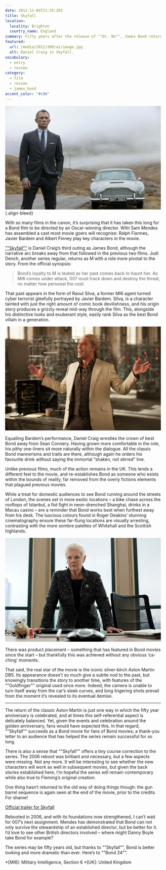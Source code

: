 ```yaml
---
date: 2012-11-04T21:35:20Z
title: Skyfall
location:
  locality: Brighton
  country_name: England
summary: Fifty years after the release of ""Dr. No"", James Bond returns in ""Skyfall"", the twenty-third instalment of the longest continually-running film series in history.
featured:
  url: /media/2012/309/a1/image.jpg
  alt: Daniel Craig in Skyfall.
vocabulary:
  - entry
  - review
category:
  - film
  - review
  - james_bond
accent_color: "#c96"
---
```


![Daniel Craig as James Bond, standing in front of his Aston Martin DB5 in the Scottish Highlands.](/media/2012/309/a1/image.jpg "Daniel Craig in Skyfall.")
{.align-bleed}

With so many films in the canon, it’s surprising that it has taken this long for a Bond film to be directed by an Oscar-winning director. With Sam Mendes has assembled a cast most movie goers will recognise: Ralph Fiennes, Javier Bardem and Albert Finney play key characters in the movie.

[""Skyfall""][1] is Daniel Craig’s third outing as James Bond, although the narrative arc breaks away from that followed in the previous two films. Judi Dench, another series regular, returns as M with a role more pivotal to the story. From the official synopsis:

> Bond’s loyalty to M is tested as her past comes back to haunt her. As MI6 comes under attack, 007 must track down and destroy the threat, no matter how personal the cost.

That past appears in the form of Raoul Silva, a former MI6 agent turned cyber terrorist gleefully portrayed by Javier Bardem. Silva, is a character tainted with just the right amount of comic book devilishness, and his origin story produces a grizzly reveal mid-way through the film. This, alongside his distinctive looks and exuberant style, easily rank Silva as the best Bond villain in a generation.

![Javier Bardem welcoming James Bond to his secret lair.](/media/2012/309/a1/silva.jpg "Javier Bardem as Bond villain Raoul Silva.")

Equalling Bardem’s performance, Daniel Craig wrestles the crown of best Bond away from Sean Connery. Having grown more comfortable in the role, his pithy one-liners sit more naturally within the dialogue. All the classic Bond mannerisms and traits are there, although again he orders his favourite drink without saying the immortal “shaken, not stirred” line.

Unlike previous films, much of the action remains in the UK. This lends a different feel to the movie, and re-establishes Bond as someone who exists within the bounds of reality, far removed from the overly fictions elements that plagued previous movies.

While a treat for domestic audiences to see Bond running around the streets of London, the scenes set in more exotic locations – a bike chase across the rooftops of Istanbul, a fist fight in neon-drenched Shanghai, drinks in a Macau casino – are a reminder that Bond works best when furthest away from his desk. The luscious colours found in Roger Deakins’ stunning cinematography ensure these far-flung locations are visually arresting, contrasting with the more sombre palettes of Whitehall and the Scottish highlands.

![Judi Dench as M, stood sternly behind her desk inside MI6.](/media/2012/309/a1/m.jpg "The role of M, played by Judi Dench, is central to the story.")

There was product placement – something that has featured in Bond movies since the start – but thankfully this was achieved without any obvious ‘ca-ching’ moments.

That said, the real star of the movie is the iconic silver-birch Aston Martin DB5. Its appearance doesn’t so much give a subtle nod to the past, but knowingly transitions the story to another time, with features of the ""Goldfinger"" original used once more. Indeed, the camera is unable to turn itself away from the car’s sleek curves, and long lingering shots prevail from the moment it’s revealed to its eventual demise.

---

The return of the classic Aston Martin is just one way in which the fifty year anniversary is celebrated, and at times this self-referential aspect is delicately balanced. Yet, given the events and celebration around the golden anniversary, fans would have expected this. In that regard, ""Skyfall"" succeeds as a Bond movie for fans of Bond movies; a thank-you letter to an audience that has helped the series remain successful for so long.

There is also a sense that ""Skyfall"" offers a tiny course correction to the series. The 2006 reboot was brilliant and necessary, but a few aspects were missing. Not any more. It will be interesting to see whether the new characters will work as well in subsequent movies, but given the back stories established here, I’m hopeful the series will remain contemporary while also true to Fleming’s original creation.

One thing hasn’t returned to the old way of doing things though: the gun barrel sequence is again seen at the end of the movie, prior to the credits. For shame!

[Official trailer for Skyfall](https://www.youtube.com/watch?v=6kw1UVovByw)

Rebooted in 2006, and with its foundations now strengthened, I can’t wait for 007’s next assignment. Mendes has demonstrated that Bond can not only survive the stewardship of an established director, but be better for it. I’d love to see other British directors involved – where might Danny Boyle take Bond for example?

The series may be fifty years old, but thanks to ""Skyfall"", Bond is better looking and more dramatic than ever. Here’s to ""Bond 24"".

[1]: http://imdb.com/title/tt1074638/

*[MI6]: Military Intelligence, Section 6
*[UK]: United Kingdom
